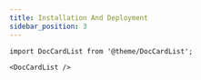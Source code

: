 ```yaml
---
title: Installation And Deployment
sidebar_position: 3
---
```


```mdx-code-block
import DocCardList from '@theme/DocCardList';

<DocCardList />
```
